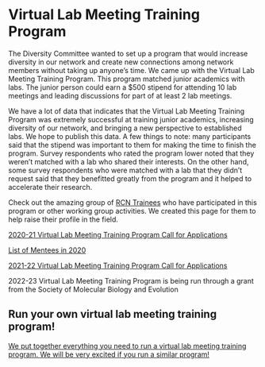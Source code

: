 # Virtual Lab Meeting Training Program

The Diversity Committee wanted to set up a program that would increase diversity in our network and create new connections among network members without taking up anyone’s time. We came up with the Virtual Lab Meeting Training Program. This program matched junior academics with labs. The junior person could earn a $500 stipend for attending 10 lab meetings and leading discussions for part of at least 2 lab meetings.

We have a lot of data that indicates that the Virtual Lab Meeting Training Program was extremely successful at training junior academics, increasing diversity of our network, and bringing a new perspective to established labs. We hope to publish this data. A few things to note: many participants said that the stipend was important to them for making the time to finish the program. Survey respondents who rated the program lower noted that they weren’t matched with a lab who shared their interests. On the other hand, some survey respondents who were matched with a lab that they didn’t request said that they benefitted greatly from the program and it helped to accelerate their research.

Check out the amazing group of [RCN Trainees](https://rcn-ecs.github.io/trainees/) who have participated in this program or other working group activities. We created this page for them to help raise their profile in the field.

[2020-21 Virtual Lab Meeting Training Program Call for Applications](2020virtuallabcall.md)

[List of Mentees in 2020](https://rcn-ecs.github.io/RCNmentees/)

[2021-22 Virtual Lab Meeting Training Program Call for Applications](2021virtuallabcall.md)

2022-23 Virtual Lab Meeting Training Program is being run through a grant from the Society of Molecular Biology and Evolution

## Run your own virtual lab meeting training program!

[We put together everything you need to run a virtual lab meeting training program. We will be very excited if you run a similar program!](VLMTP_Supp.md)

